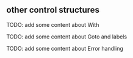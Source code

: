 ## other control structures

TODO: add some content about With

TODO: add some content about Goto and labels

TODO: add some content about Error handling
